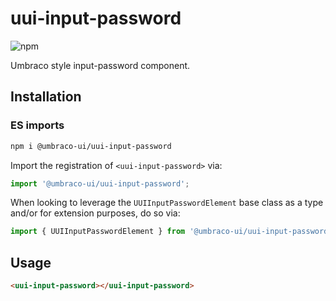 # uui-input-password

![npm](https://img.shields.io/npm/v/@umbraco-ui/uui-input-password?logoColor=%231B264F)

Umbraco style input-password component.

## Installation

### ES imports

```zsh
npm i @umbraco-ui/uui-input-password
```

Import the registration of `<uui-input-password>` via:

```javascript
import '@umbraco-ui/uui-input-password';
```

When looking to leverage the `UUIInputPasswordElement` base class as a type and/or for extension purposes, do so via:

```javascript
import { UUIInputPasswordElement } from '@umbraco-ui/uui-input-password';
```

## Usage

```html
<uui-input-password></uui-input-password>
```
